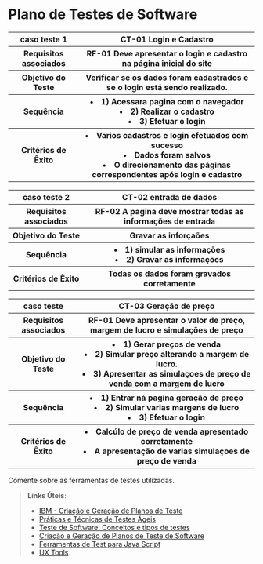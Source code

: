 # Plano de Testes de Software

<table>
  <tr>
    <th> caso teste 1 </th>
    <th> CT-01 Login e Cadastro    </th>
  </tr>
  
 <tr>
    <th> Requisitos associados </th>
    <th> RF-01 Deve apresentar o login e cadastro na página inicial do site </th>
  </tr>
  
   <tr>
  <th> Objetivo do Teste </th>
   <th> Verificar se os dados foram cadastrados e se o login está sendo realizado. </th>
  </tr>
  
   <tr>
  <th> Sequência </th>
   <th> 
     <li>  1) Acessara pagina com o navegador  </li>
      <li> 2) Realizar o cadastro </li>
      <li> 3) Efetuar o login </li>
  </th>
  </tr>
    <tr>
  <th> Critérios de Êxito</th>
<th>
  <li> Varios cadastros e login efetuados com sucesso</li>
  <li> Dados foram salvos </li>
  <li> O direcionamento das páginas correspondentes após login e cadastro</li>
</th>
  </tr>
  
</table>


<table>
  <tr>
    <th> caso teste 2</th>
    <th> CT-02 entrada de dados </th>
  </tr>
  
  <tr>
  <th> Requisitos associados </th>
  <th> RF-02 A pagina deve mostrar todas as informações de entrada</th>
  </tr>
  
   <tr>
  <th> Objetivo do Teste </th>
   <th> Gravar as inforçaões </th>
  </tr>
  
  <tr>
  <th> Sequência </th>
  <th>
     <li> 1) simular as informações </li>
     <li> 2) Gravar as informações  </li>
  </th>
  </tr>
   
  <tr>
  <th> Critérios de Êxito</th>
  <th> Todas os dados foram gravados corretamente </th>
  </tr>
</table>



<table>
  <tr>
    <th> caso teste</th>
    <th> CT-03 Geração de preço   </TH>
  </tr>
  
 <tr>
    <th> Requisitos associados </th>
    <th> RF-01 Deve apresentar o valor de preço, margem de lucro e simulações de preço </th>
  </tr>
  
   <tr>
  <th> Objetivo do Teste </th>
   <th>
     <li> 1) Gerar preços de venda</li>
     <li> 2) Simular preço alterando a margem de lucro. </li>
     <li> 3) Apresentar as simulaçoes de preço de venda com a margem de lucro </li>
  </th>
  </tr>
  
   <tr>
  <th> Sequência </th>
   <th> 
     <li>  1) Entrar ná pagína geração de preço  </li>
      <li> 2) Simular varias margens de lucro </li>
      <li> 3) Efetuar o login </li>
  </th>
  </tr>
    <tr>
  <th> Critérios de Êxito</th>
   <th> 
  <li> Calcúlo de preço de venda apresentado corretamente</li>
     <li> A apresentação de varias simulaçoes de preço de venda </li>
</th>
  </tr>
</table>

 
Comente sobre as ferramentas de testes utilizadas.
 
> **Links Úteis**:
> - [IBM - Criação e Geração de Planos de Teste](https://www.ibm.com/developerworks/br/local/rational/criacao_geracao_planos_testes_software/index.html)
> - [Práticas e Técnicas de Testes Ágeis](http://assiste.serpro.gov.br/serproagil/Apresenta/slides.pdf)
> -  [Teste de Software: Conceitos e tipos de testes](https://blog.onedaytesting.com.br/teste-de-software/)
> - [Criação e Geração de Planos de Teste de Software](https://www.ibm.com/developerworks/br/local/rational/criacao_geracao_planos_testes_software/index.html)
> - [Ferramentas de Test para Java Script](https://geekflare.com/javascript-unit-testing/)
> - [UX Tools](https://uxdesign.cc/ux-user-research-and-user-testing-tools-2d339d379dc7)
